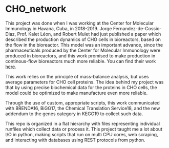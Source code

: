 # CHO_network
This project was done when I was working at the Center for Molecular Immunology in Havana, Cuba, in 2018-2019. Jorge Fernandez-de-Cossio-Diaz, Prof. Kalet Léon, and Robert Mulet had just published a paper which described the production dynamics of CHO cells in bioreactors, based on the flow in the bioreactor. This model was an important advance, since the pharmaceuticals produced by the Center for Molecular Immunology were produced in bioreactors, and this work promised to make production in continous-flow bioreactors much more reliable. You can find their work [here](https://journals.plos.org/ploscompbiol/article?id=10.1371/journal.pcbi.1005835).

This work relies on the principle of mass-balance analysis, but uses average parameters for CHO cell proteins. The idea behind my project was that by using precise biochemical data for the proteins in CHO cells, the model could be optimized to make manufacture even more reliable.

Through the use of custom, appropriate scripts, this work communicated with BRENDA16, BiGG17, the Chemical Translation Service18, and the new addendum to the genes category in KEGG19 to collect such data.

This repo is organized in a flat hierarchy with files representing individual runfiles which collect data or process it. This project taught me a lot about I/O in python, making scripts that run on multi CPU cores, web scraping, and interacting with databases using REST protocols from python.
